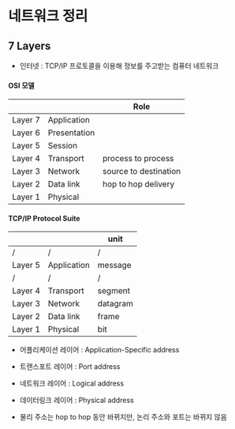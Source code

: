 # 네트워크 정리

## 7 Layers
- 인터넷 : TCP/IP 프로토콜을 이용해 정보를 주고받는 컴퓨터 네트워크

#### OSI 모델
|||Role|
|--------|----------------|-----------------------------|
|Layer 7|Application| |
|Layer 6|Presentation| |
|Layer 5|Session| |
|Layer 4|Transport|process to process|
|Layer 3|Network|source to destination|
|Layer 2|Data link|hop to hop delivery|
|Layer 1|Physical| |

#### TCP/IP Protocol Suite

| | | unit|
|--------|----------------|--------------------------|
|     /    |      /       |      /        |
|Layer 5|Application|message|
|      /        |     /        |       /      |
|Layer 4|Transport|segment|
|Layer 3|Network|datagram|
|Layer 2|Data link|frame|
|Layer 1|Physical|bit|

- 어플리케이션 레이어 : Application-Specific address
- 트랜스포트 레이어 : Port address
- 네트워크 레이어 : Logical address
- 데이터링크 레이어 : Physical address

- 물리 주소는 hop to hop 동안 바뀌지만, 논리 주소와 포트는 바뀌지 않음

